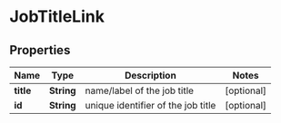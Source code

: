 

# JobTitleLink


## Properties

| Name | Type | Description | Notes |
|------------ | ------------- | ------------- | -------------|
|**title** | **String** | name/label of the job title |  [optional] |
|**id** | **String** | unique identifier of the job title |  [optional] |




